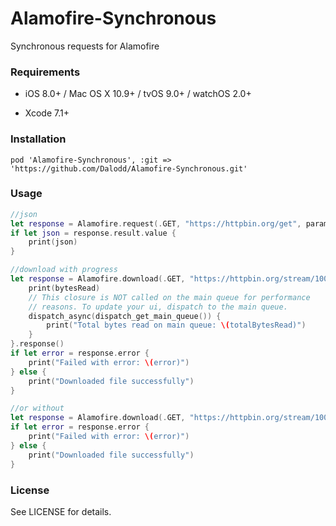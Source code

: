 # Alamofire-Synchronous

Synchronous requests for Alamofire

### Requirements

* iOS 8.0+ / Mac OS X 10.9+ / tvOS 9.0+ / watchOS 2.0+


* Xcode 7.1+

### Installation

``` 
pod 'Alamofire-Synchronous', :git => 'https://github.com/Dalodd/Alamofire-Synchronous.git'
```

### Usage

``` swift
//json
let response = Alamofire.request(.GET, "https://httpbin.org/get", parameters: ["foo": "bar"]).responseJSON()
if let json = response.result.value {
	print(json)
}

//download with progress
let response = Alamofire.download(.GET, "https://httpbin.org/stream/100", destination: destination).progress { bytesRead, totalBytesRead, totalBytesExpectedToRead in
	print(bytesRead)
	// This closure is NOT called on the main queue for performance
	// reasons. To update your ui, dispatch to the main queue.
	dispatch_async(dispatch_get_main_queue()) {
		print("Total bytes read on main queue: \(totalBytesRead)")
	}
}.response()
if let error = response.error {
	print("Failed with error: \(error)")
} else {
	print("Downloaded file successfully")
}

//or without
let response = Alamofire.download(.GET, "https://httpbin.org/stream/100", destination: destination).response()
if let error = response.error {
	print("Failed with error: \(error)")
} else {
	print("Downloaded file successfully")
}
```

### License

See LICENSE for details.
